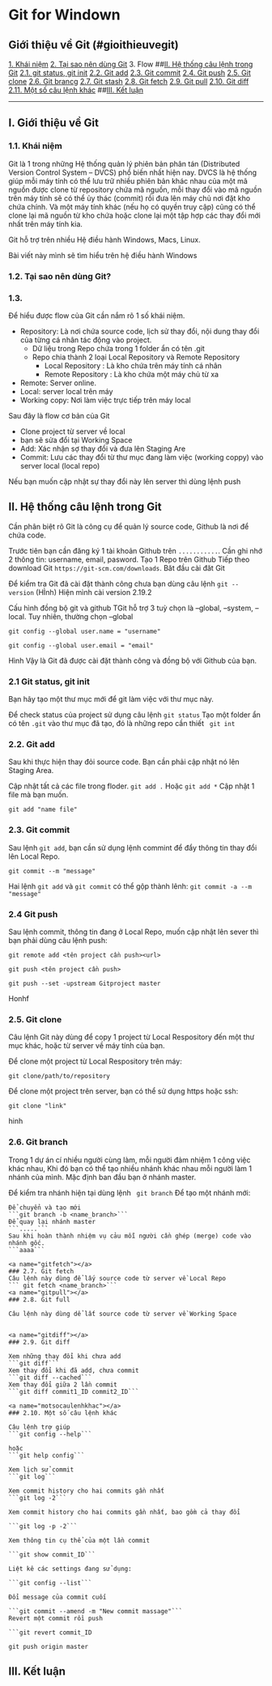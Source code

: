 # Git for Windown
## Giới thiệu về Git (#gioithieuvegit)
[1. Khái niệm](#khainiem)
[2. Tại sao nên dùng Git](#taisaonendunggit)
3. Flow
##[II. Hệ thống câu lệnh trong Git](#hethongcaulenhtronggit)
[2.1. git status, git init](#gitstatus,gitinit)
[2.2. Git add](#gitadd)
[2.3. Git commit](#gitcommit)
[2.4. Git push](#gitpush)
[2.5. Git clone](#gitclone)
[2.6. Git brancg](#gitbranch)
[2.7. Git stash](#gitstash)
[2.8. Git fetch](#gitfetch)
[2.9. Git pull](#gitpull)
[2.10. Git diff](#gitdiff)
[2.11. Một số câu lệnh khác](#motsocaulenhkhac)
##[III. Kết luận](#ketluan)
***************
<a name="gioithieuvegit"></a>
## I. Giới thiệu về Git
<a name="khainiem"></a>
### 1.1. Khái niệm 
Git là 1 trong những Hệ thống quản lý phiên bản phân tán (Distributed Version Control System – DVCS)
 phổ biến nhất hiện nay. DVCS là hệ thống giúp mỗi máy tính có thể lưu 
 trữ nhiều phiên bản khác nhau của một mã nguồn được clone từ repository 
 chứa mã nguồn, mỗi thay đổi vào mã nguồn trên máy tính sẽ có thể ủy thác 
 (commit) rồi đưa lên máy chủ nơi đặt kho chứa chính. 
 Và một máy tính khác (nếu họ có quyền truy cập) cũng có thể clone 
 lại mã nguồn từ kho chứa hoặc clone lại một tập hợp các thay đổi mới 
 nhất trên máy tính kia.  
 
 Git hỗ trợ trên nhiều Hệ điều hành Windows, Macs, Linux.
 
 Bài viết này mình sẽ tìm hiểu trên hệ điều hành Windows
 
<a name="taisaonendunggit"></a>
### 1.2. Tại sao nên dùng Git?
<a name="Flow"></a>
### 1.3. 
Để hiểu được flow của Git cần nắm rõ 1 số khái niệm.
- Repository: Là nơi chứa source code, lịch sử thay đổi, nội dung thay đổi 
của từng cá nhân tác động vào project.
	- Dữ liệu trong Repo chứa trong 1 folder ẩn có tên .git
	- Repo chia thành 2 loại Local Repository và Remote Repository
		- Local Repository : Là kho chứa trên máy tính cá nhân 
		- Remote Repository : Là kho chứa một máy chủ từ xa
- Remote: Server online.
- Local: server local trên máy 
- Working copy: Nơi làm việc trực tiếp trên máy local

Sau đây là flow cơ bản của Git
- Clone project từ server về local
- bạn sẽ sửa đổi tại Working Space 
- Add: Xác nhận sợ thay đổi và đưa lên Staging Are 
- Commit: Lưu các thay đổi từ thư mục đang làm việc (working coppy) 
vào server local (local repo)

Nếu bạn muốn cập nhật sự thay đổi này lên server thì dùng lệnh push

<a name="hethongcaulenhtronggit"></a>
## II. Hệ thống câu lệnh trong Git

Cần phân biệt rõ Git là công cụ để quản lý source code, Github là nơi để chứa code.

Trước tiên bạn cần đăng ký 1 tài khoản Github trên `...........`.
Cần ghi nhớ 2 thông tin: username, email, pasword.
Tạo 1 Repo trên Github 
Tiếp theo download Git `https://git-scm.com/downloads`. Băt đầu cài đăt Git

Để kiểm tra Git đã cài đặt thành công chưa bạn dùng câu lệnh `git --version`
(HÌnh)
Hiện mình cài version 2.19.2

Cấu hình đồng bộ git và github
TGit hỗ trợ 3 tuỳ chọn là –global, –system, –local. 
Tuy nhiên, thường chọn –global
```
git config --global user.name = "username"

git config --global user.email = "email"
```
Hình
Vậy là Git đã được cài đặt thành công và đồng bộ với Github của bạn.

<a name="gitstatus,gitinit"></a>
### 2.1 Git status, git init
Bạn hãy tạo một thư mục mới để git làm việc với thư mục này.

Để check status của project sử dụng câu lệnh 
```git status```
Tạo một folder ẩn có tên `.git` vào thư mục đã tạo, đó là những repo cần thiết 
``` git int```
<a name="gitadd"></a>
### 2.2. Git add
Sau khi thực hiện thay đỏi source code. Bạn cần phải cập nhật nó lên Staging Area.

Cập nhật tất cả các file trong floder.
```git add .```
Hoặc 
```git add *```
Cập nhật 1 file mà bạn muốn.
```
git add "name file"
```
<a name="gitcommit"></a>
### 2.3. Git commit
Sau lệnh `git add`, bạn cần sử dụng lệnh commint để đẩy thông tin thay đổi lên Local Repo.
```
git commit --m "message"
```
Hai lệnh `git add` và `git commit` có thể gộp thành lênh:
```git commit -a --m "message"```
<a name="gitpush"></a>
### 2.4 Git push 
Sau lệnh commit, thông tin đang ở Local Repo, muốn cập nhật lên sever 
thì bạn phải dùng câu lệnh push:
```
git remote add <tên project cần push><url>

git push <tên project cần push>

git push --set -upstream Gitproject master 
```
Honhf
<a name="gitclone"></a>
### 2.5. Git clone
Câu lệnh Git này dùng để copy 1 project từ Local Respository đến một thư mục khác, 
hoặc từ server về máy tính của bạn.

Để clone một project từ Local Respository trên máy:
```
git clone/path/to/repository
```
Để clone một project trên server, bạn có thể sử dụng https hoặc ssh:
```
git clone "link"
```
hinh
<a name="gitbranch"></a>
### 2.6. Git branch 
Trong 1 dự án cí nhiều người cùng làm, mỗi người đảm nhiệm 1 công việc khác nhau,
Khi đó bạn có thể tạo nhiều nhánh khác nhau mỗi người làm 1 nhánh của mình.
Mặc định ban đầu bạn ở nhánh master. 

Để kiểm tra nhánh hiện tại dùng lệnh 
``` git branch```
Để tạo một nhánh mới:
```git branch <name_branch>
Để chuyển và tạo mới 
```git branch -b <name_branch>```
Để quay lại nhánh master
```.....```
Sau khi hoàn thành nhiệm vụ cảu mỗi người cần ghép (merge) code vào nhánh gốc.
```aaaa```

<a name="gitfetch"></a>
### 2.7. Git fetch
Câu lệnh này dùng để lấy source code từ server về Local Repo
``` git fetch <name_branch>```
<a name="gitpull"></a>
### 2.8. Git full

Câu lệnh này dùng dể lất source code từ server về Working Space 


<a name="gitdiff"></a>
### 2.9. Git diff

Xem những thay đổi khi chưa add
```git diff```
Xem thay đổi khi đã add, chưa commit
```git diff --cached```
Xem thay đổi giữa 2 lần commit
```git diff commit1_ID commit2_ID```

<a name="motsocaulenhkhac"></a>
### 2.10. Một số câu lệnh khác

Câu lệnh trợ giúp
```git config --help```

hoặc
```git help config```

Xem lịch sử commit 
```git log```

Xem commit history cho hai commits gần nhất
```git log -2```

Xem commit history cho hai commits gần nhất, bao gồm cả thay đổi

```git log -p -2```

Xem thông tin cụ thể của một lần commit

```git show commit_ID```

Liệt kê các settings đang sử dụng:

```git config --list```

Đổi message của commit cuối

```git commit --amend -m "New commit massage"```
Revert một commit rồi push

```git revert commit_ID

git push origin master
```

<a name="ketluan"></a>
## III. Kết luận

